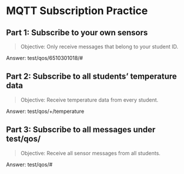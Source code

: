# MQTT Subscription Practice


## Part 1: Subscribe to your own sensors

> Objective: Only receive messages that belong to your student ID.

Answer: test/qos/6510301018/#


## Part 2: Subscribe to all students’ temperature data

> Objective: Receive temperature data from every student.

Answer: test/qos/+/temperature


## Part 3: Subscribe to all messages under test/qos/

> Objective: Receive all sensor messages from all students.

Answer: test/qos/#
